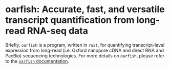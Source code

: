 # oarfish: Accurate, fast, and versatile transcript quantification from long-read RNA-seq data

Briefly, `oarfish` is a program, written in `rust`, for quantifying transcript-level expression from long-read (i.e. Oxford nanopore cDNA and direct RNA and PacBio) sequencing technologies. 
For more details on `oarfish`, please refer to the [`oarfish` documentation](https://combine-lab.github.io/oarfish). 
